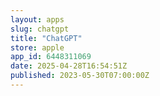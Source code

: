 ```yaml
---
layout: apps
slug: chatgpt
title: "ChatGPT"
store: apple
app_id: 6448311069
date: 2025-04-28T16:54:51Z
published: 2023-05-30T07:00:00Z
---
```

